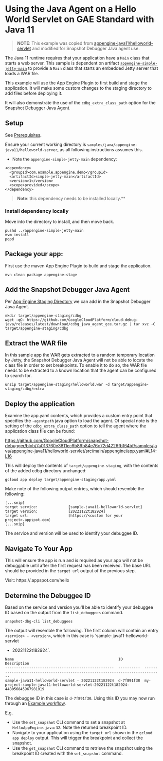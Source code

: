 # Using the Java Agent on a Hello World Servlet on GAE Standard with Java 11

> **NOTE**: This example was copied from
[appengine-java11/helloworld-servlet](https://github.com/GoogleCloudPlatform/java-docs-samples/blob/main/appengine-java11/helloworld-servlet)
and modified for Snapshot Debugger Java agent use.

The Java 11 runtime requires that your application have a `Main` class that
starts a web server. This sample is dependent on artifact
[`appengine-simple-jetty-main`](../appengine-simple-jetty-main) to provide a
`Main` class that starts an embedded Jetty server that loads a WAR file.

This example will use the App Engine Plugin to first build and stage the
application. It will make some custom changes to the staging directory to add
files before deploying it.

It will also demonstrate the use of the `cdbg_extra_class_path` option for the
Snapshot Debugger Java Agent.

## Setup

See [Prerequisites](../README.md#Prerequisites).

Ensure your current working directory is
`samples/java/appengine-java11/helloworld-server`, as all following instructions
assumes this.

- Note the `appengine-simple-jetty-main` dependency:
```
<dependency>
  <groupId>com.example.appengine.demo</groupId>
  <artifactId>simple-jetty-main</artifactId>
  <version>1</version>
  <scope>provided</scope>
</dependency>
```
> **Note**: this dependency needs to be installed locally.**

### Install dependency locally

Move into the directory to install, and then move back.

```
pushd ../appengine-simple-jetty-main
mvm install
popd
```

## Package your app:

First use the maven App Engine Plugin to build and stage the application.

```
mvn clean package appengine:stage
```

## Add the Snapshot Debugger Java Agent

Per [App Engine Staging
Directory](../README.md#app-engine-staging-directory-and-the-snapshot-debugger-java-agent)
we can add in the Snapshot Debugger Java Agent.

```
mkdir target/appengine-staging/cdbg
wget -qO- https://github.com/GoogleCloudPlatform/cloud-debug-java/releases/latest/download/cdbg_java_agent_gce.tar.gz | tar xvz -C target/appengine-staging/cdbg
```

## Extract the WAR file

In this sample app the WAR gets extracted to a random temporary location by
Jetty, the Snapshot Debugger Java Agent will not be able to locate the class
file in order to set breakpoints. To enable it to do so, the WAR file needs to
be extracted to a known location that the agent can be configured to search for.

```
unzip target/appengine-staging/helloworld.war -d target/appengine-staging/cdbg/extra
```

## Deploy the application

Examine the app.yaml contents, which provides a custom entry point that
specifies the `-agentpath` java option to load the agent. Of special note is the
setting of the `cdbg_extra_class_path` option to tell the agent where the
application class file can be found:

https://github.com/GoogleCloudPlatform/snapshot-debugger/blob/7a013760e3811ec9b89b84e76c72d4226fb164bf/samples/java/appengine-java11/helloworld-servlet/src/main/appengine/app.yaml#L14-L16

This will deploy the contents of `target/appengine-staging`, with the contents
of the added cdbg directory unchanged:

```
gcloud app deploy target/appengine-staging/app.yaml
```

Make note of the following output entries, which should resemble the following:

```
[...snip]
target service:              [sample-java11-helloworld-servlet]
target version:              [20221122t182924]
target url:                  [https://<custom for your project>.appspot.com]
[...snip]
```

The service and version will be used to identify your debuggee ID.

## Navigate To Your App

This will ensure the app is run and is required as your app will not be
debuggable until after the first request has been received. The base URL should
be provided in the `target url` output of the previous step.

Visit: https://<custom for your project>.appspot.com/hello

## Determine the Debuggee ID

Based on the service and version you'll be able to identify your debuggee ID
based on the output from the `list_debuggees` command.

```
snapshot-dbg-cli list_debuggees
```

The output will resemble the following. The first column will contain an entry
`<service> - <version>`, which in this case is `sample-java11-helloworld-servlet
- 20221122t182924`.

```
Name                                                ID          Description
--------------------------------------------------  ----------  ------------------------------------------------------------------------------
sample-java11-helloworld-servlet - 20221122t182924  d-7f891f30  my-project-sample-java11-helloworld-servlet-20221122t182924-448056845967981019
```

The debuggee ID in this case is  `d-7f891f30`. Using this ID you may now run
through an [Example workflow](../../../../README.md#example-workflow).

E.g.
*    Use the `set_snapshot` CLI command to set a snapshot at
     `HelloAppEngine.java:32`. Note the returned breakpoint ID.
*    Navigate to your application using the `target url` shown in the `gcloud
     app deploy` output. This will trigger the breakpoint and collect the snapshot.
*    Use the `get_snapshot` CLI command to retrieve the snapshot using the
     breakpoint ID created with the `set_snapshot` command.
